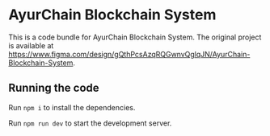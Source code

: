 
  # AyurChain Blockchain System

  This is a code bundle for AyurChain Blockchain System. The original project is available at https://www.figma.com/design/gQthPcsAzqRQGwnvQglqJN/AyurChain-Blockchain-System.

  ## Running the code

  Run `npm i` to install the dependencies.

  Run `npm run dev` to start the development server.
  